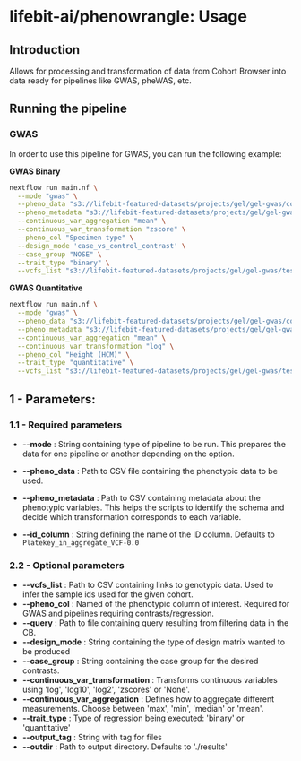 # lifebit-ai/phenowrangle: Usage

## Introduction

Allows for processing and transformation of data from Cohort Browser into data ready for pipelines like GWAS, pheWAS, etc.

## Running the pipeline

### GWAS
In order to use this pipeline for GWAS, you can run the following example:

**GWAS Binary**
```bash
nextflow run main.nf \
  --mode "gwas" \
  --pheno_data "s3://lifebit-featured-datasets/projects/gel/gel-gwas/cohort_data_phenos.csv" \
  --pheno_metadata "s3://lifebit-featured-datasets/projects/gel/gel-gwas/metadata.csv" \
  --continuous_var_aggregation "mean" \
  --continuous_var_transformation "zscore" \
  --pheno_col "Specimen type" \
  --design_mode 'case_vs_control_contrast' \
  --case_group "NOSE" \
  --trait_type "binary" \
  --vcfs_list "s3://lifebit-featured-datasets/projects/gel/gel-gwas/testdata/vcfs.csv"
```

**GWAS Quantitative**
```bash
nextflow run main.nf \
  --mode "gwas" \
  --pheno_data "s3://lifebit-featured-datasets/projects/gel/gel-gwas/cohort_data_phenos.csv" \
  --pheno_metadata "s3://lifebit-featured-datasets/projects/gel/gel-gwas/metadata.csv" \
  --continuous_var_aggregation "mean" \
  --continuous_var_transformation "log" \
  --pheno_col "Height (HCM)" \
  --trait_type "quantitative" \
  --vcfs_list "s3://lifebit-featured-datasets/projects/gel/gel-gwas/testdata/vcfs.csv"
```


## 1 - Parameters:
### 1.1 - Required parameters
- **--mode** : String containing type of pipeline to be run. This prepares the data for one pipeline or another depending on the option.

- **--pheno_data** : Path to CSV file containing the phenotypic data to be used.
- **--pheno_metadata** : Path to CSV containing metadata about the phenotypic variables. This helps the scripts to identify the schema and decide which transformation corresponds to each variable.
- **--id_column** : String defining the name of the ID column. Defaults to `Platekey_in_aggregate_VCF-0.0`


### 2.2 - Optional parameters

- **--vcfs_list** : Path to CSV containing links to genotypic data. Used to infer the sample ids used for the given cohort.
- **--pheno_col** : Named of the phenotypic column of interest. Required for GWAS and pipelines requiring contrasts/regression.
- **--query** : Path to file containing query resulting from filtering data in the CB.
- **--design_mode** : String containing the type of design matrix wanted to be produced
- **--case_group** : String containing the case group for the desired contrasts. 
- **--continuous_var_transformation** : Transforms continuous variables using 'log', 'log10', 'log2', 'zscores' or 'None'.
- **--continuous_var_aggregation** : Defines how to aggregate different measurements. Choose between 'max', 'min', 'median' or 'mean'.
- **--trait_type** : Type of regression being executed: 'binary' or 'quantitative'
- **--output_tag** : String with tag for files
- **--outdir** : Path to output directory. Defaults to './results'
